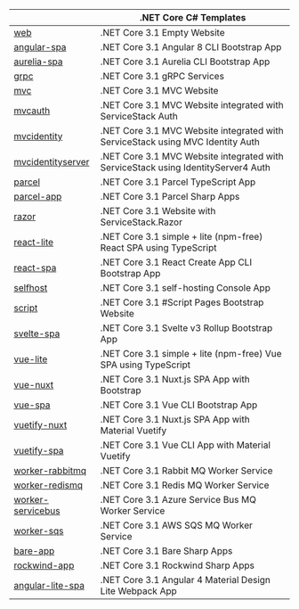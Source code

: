 || .NET Core C# Templates |
|-|-|
| [web](https://github.com/NetCoreTemplates/web)                | .NET Core 3.1 Empty Website |
| [angular-spa](https://github.com/NetCoreTemplates/angular-spa)        | .NET Core 3.1 Angular 8 CLI Bootstrap App |
| [aurelia-spa](https://github.com/NetCoreTemplates/aurelia-spa)        | .NET Core 3.1 Aurelia CLI Bootstrap App |
| [grpc](https://github.com/NetCoreTemplates/grpc)                | .NET Core 3.1 gRPC Services |
| [mvc](https://github.com/NetCoreTemplates/mvc)                | .NET Core 3.1 MVC Website |
| [mvcauth](https://github.com/NetCoreTemplates/mvcauth)            | .NET Core 3.1 MVC Website integrated with ServiceStack Auth |
| [mvcidentity](https://github.com/NetCoreTemplates/mvcidentity)        | .NET Core 3.1 MVC Website integrated with ServiceStack using MVC Identity Auth |
| [mvcidentityserver](https://github.com/NetCoreTemplates/mvcidentityserver)  | .NET Core 3.1 MVC Website integrated with ServiceStack using IdentityServer4 Auth |
| [parcel](https://github.com/NetCoreTemplates/parcel)             | .NET Core 3.1 Parcel TypeScript App |
| [parcel-app](https://github.com/NetCoreTemplates/parcel-app)      | .NET Core 3.1 Parcel Sharp Apps |
| [razor](https://github.com/NetCoreTemplates/razor)              | .NET Core 3.1 Website with ServiceStack.Razor |
| [react-lite](https://github.com/NetCoreTemplates/react-lite)         | .NET Core 3.1 simple + lite (npm-free) React SPA using TypeScript |
| [react-spa](https://github.com/NetCoreTemplates/react-spa)          | .NET Core 3.1 React Create App CLI Bootstrap App |
| [selfhost](https://github.com/NetCoreTemplates/selfhost)           | .NET Core 3.1 self-hosting Console App |
| [script](https://github.com/NetCoreTemplates/sharp)              | .NET Core 3.1 #Script Pages Bootstrap Website |
| [svelte-spa](https://github.com/NetCoreTemplates/svelte-spa)            | .NET Core 3.1 Svelte v3 Rollup Bootstrap App |
| [vue-lite](https://github.com/NetCoreTemplates/vue-lite)           | .NET Core 3.1 simple + lite (npm-free) Vue SPA using TypeScript |
| [vue-nuxt](https://github.com/NetCoreTemplates/vue-nuxt)           | .NET Core 3.1 Nuxt.js SPA App with Bootstrap |
| [vue-spa](https://github.com/NetCoreTemplates/vue-spa)            | .NET Core 3.1 Vue CLI Bootstrap App |
| [vuetify-nuxt](https://github.com/NetCoreTemplates/vuetify-nuxt)       | .NET Core 3.1 Nuxt.js SPA App with Material Vuetify |
| [vuetify-spa](https://github.com/NetCoreTemplates/vuetify-spa)        | .NET Core 3.1 Vue CLI App with Material Vuetify |
| [worker-rabbitmq](https://github.com/NetCoreTemplates/worker-rabbitmq)        | .NET Core 3.1 Rabbit MQ Worker Service |
| [worker-redismq](https://github.com/NetCoreTemplates/worker-redismq)        | .NET Core 3.1 Redis MQ Worker Service |
| [worker-servicebus](https://github.com/NetCoreTemplates/worker-servicebus)        | .NET Core 3.1 Azure Service Bus MQ Worker Service |
| [worker-sqs](https://github.com/NetCoreTemplates/worker-sqs)        | .NET Core 3.1 AWS SQS MQ Worker Service |
| [bare-app](https://github.com/NetCoreTemplates/bare-app)        | .NET Core 3.1 Bare Sharp Apps |
| [rockwind-app](https://github.com/NetCoreTemplates/rockwind-app)    | .NET Core 3.1 Rockwind Sharp Apps |
| [angular-lite-spa](https://github.com/NetCoreTemplates/angular-lite-spa)   | .NET Core 3.1 Angular 4 Material Design Lite Webpack App |
